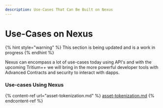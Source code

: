 ```yaml
---
description: Use-Cases That Can Be Built on Nexus
---
```


# Use-Cases on Nexus

{% hint style="warning" %}
This section is being updated and is a work in progress
{% endhint %}

Nexus can encompass a lot of use-cases today using API's and with the upcoming Tritium++ we will bring in the more powerful developer tools with Advanced Contracts and security to interact with dapps.

### Use-cases Using Nexus

{% content-ref url="asset-tokenization.md" %}
[asset-tokenization.md](asset-tokenization.md)
{% endcontent-ref %}

